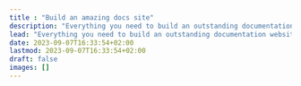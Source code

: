 ```yaml
---
title : "Build an amazing docs site"
description: "Everything you need to build an outstanding documentation website. Fast, accessible, and easy-to-use."
lead: "Everything you need to build an outstanding documentation website. Fast, accessible, and easy-to-use."
date: 2023-09-07T16:33:54+02:00
lastmod: 2023-09-07T16:33:54+02:00
draft: false
images: []
---
```


